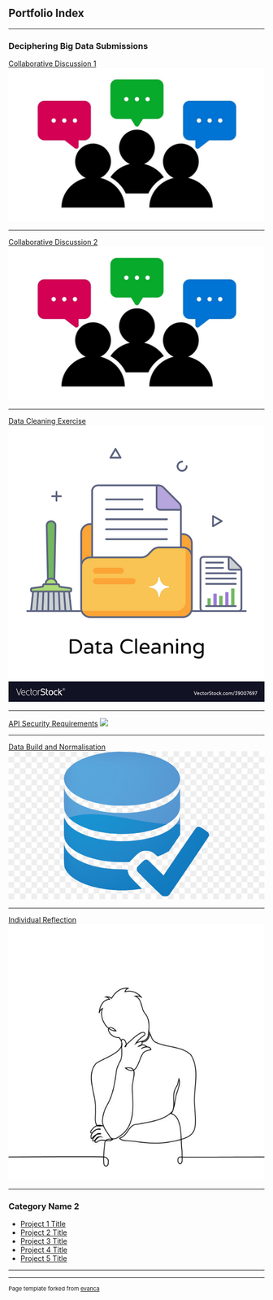 ## Portfolio Index

---

### Deciphering Big Data Submissions 

[Collaborative Discussion 1](/pdf/Collaborative_Discussion_1.pdf)
<img src="images/discussion.jpg?raw=true"/>

---
[Collaborative Discussion 2](/pdf/Collaborative_Discussion_2.pdf)
<img src="images/discussion.jpg?raw=true"/>

---
[Data Cleaning Exercise](/pdf/data_clean.pdf)
<img src="images/data_cleaning.jpg?raw=true"/>

---
[API Security Requirements](/pdf/API_Security_Requirements.pdf)
<img src="images/api_security.jpg?raw=true"/>

---
[Data Build and Normalisation](/pdf/Normalisation_DataBuild.pdf)
<img src="images/database.jpg?raw=true"/>

---
[Individual Reflection](/pdf/Individual_Reflection.pdf)
<img src="images/reflection.jpg?raw=true"/>

---
### Category Name 2

- [Project 1 Title](http://example.com/)
- [Project 2 Title](http://example.com/)
- [Project 3 Title](http://example.com/)
- [Project 4 Title](http://example.com/)
- [Project 5 Title](http://example.com/)

---




---
<p style="font-size:11px">Page template forked from <a href="https://github.com/evanca/quick-portfolio">evanca</a></p>
<!-- Remove above link if you don't want to attibute -->
